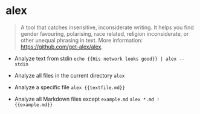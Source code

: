 # alex
> A tool that catches insensitive, inconsiderate writing.
> It helps you find gender favouring, polarising, race related, religion inconsiderate, or other unequal phrasing in text.
> More information: <https://github.com/get-alex/alex>.

- Analyze text from stdin
`echo {{His network looks good}} | alex --stdin`

- Analyze all files in the current directory
`alex`

- Analyze a specific file
`alex {{textfile.md}}`

- Analyze all Markdown files except `example.md`
`alex *.md !{{example.md}}`
